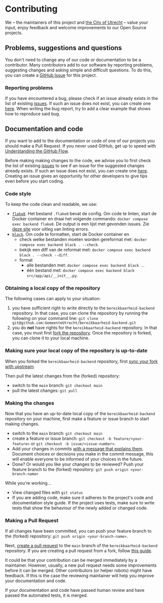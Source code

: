 # Contributing
We – the maintainers of this project and [the City of Utrecht](https://www.utrecht.nl) – value your input, enjoy feedback and welcome improvements to our Open Source projects.

## Problems, suggestions and questions
You don't need to change any of our code or documentation to be a contributor. Many contributors add to our software by reporting problems, suggesting changes and asking simple and difficult questions. To do this, you can create a [GitHub Issue](https://help.github.com/articles/creating-an-issue/) for this project.

### Reporting problems
If you have encountered a bug, please check if an issue already exists in the list of existing [issues](https://github.com/GemeenteUtrecht/bereikbaarheid-backend/issues). If such an issue does not exist, you can create one [here](https://github.com/GemeenteUtrecht/bereikbaarheid-backend/issues/new/choose). When writing the bug report, try to add a clear example that shows how to reproduce said bug.

## Documentation and code
If you want to add to the documentation or code of one of our projects you should make a Pull Request. If you never used GitHub, get up to speed with [Understanding the GitHub Flow](https://guides.github.com/introduction/flow/).

Before making making changes to the code, we advise you to first check the list of existing [issues](https://github.com/GemeenteUtrecht/bereikbaarheid-backend/issues) to see if an issue for the suggested changes already exists. If such an issue does not exist, you can create one [here](https://github.com/GemeenteUtrecht/bereikbaarheid-backend/issues/new/choose). Creating an issue gives an opportunity for other developers to give tips even before you start coding.

### Code style
To keep the code clean and readable, we use:

- [`flake8`](https://flake8.pycqa.org/en/latest/). Het bestand `.flake8` bevat de config. Om code te linten, start de Docker container en draai het volgende commando: `docker compose exec backend flake8`. De output is een lijst met gevonden issues. Zie [deze site](https://www.flake8rules.com) voor uitleg van linting errors.
- [`black`](https://black.readthedocs.io/en/stable/). Om code te formatten, start de Docker container en
  - check welke bestanden moeten worden gereformat met: `docker compose exec backend black . --check`.
  - bekijk een diff van de reformat met: `docker compose exec backend black . --check --diff`.
  - format
    - alle bestanden met: `docker compose exec backend black .`.
    - één bestand met: `docker compose exec backend black src/app/api/__init__.py`.

### Obtaining a local copy of the repository
The following cases can apply to your situation:
1. you have sufficient right to write directly to the `bereikbaarheid-backend` repository. In that case, you can clone the repository by running the following on your command line: `git clone git@github.com:GemeenteUtrecht/bereikbaarheid-backend.git`
2. you do **not** have rights for the `bereikbaarheid-backend` repository. In that case, you must first [fork the repository](https://docs.github.com/en/pull-requests/collaborating-with-pull-requests/getting-started/about-collaborative-development-models). Once the repository is forked, you can clone it to your local machine.

### Making sure your local copy of the repository is up-to-date
When you forked the `bereikbaarheid-backend` repository, first [sync your fork with upstream](https://docs.github.com/en/pull-requests/collaborating-with-pull-requests/working-with-forks/syncing-a-fork).

Then pull the latest changes from the (forked) repository:
- switch to the `main` branch: `git checkout main`
- pull the latest changes: `git pull`

### Making the changes
Now that you have an up-to-date local copy of the `bereikbaarheid-backend` repository on your machine, first make a feature or issue branch to start making changes.

- switch to the `main` branch: `git checkout main`
- create a feature or issue branch: `git checkout -b feature/<your-feature>` or `git checkout -b issue/<issue-number>`.
- Add your changes in commits [with a message that explains them](https://github.com/alphagov/styleguides/blob/master/git.md#commit-messages). Document choices or decisions you make in the commit message, this will enable everyone to be informed of your choices in the future.
- Done? Or would you like your changes to be reviewed? Push your feature branch to the (forked) repository: `git push origin <your-branch-name>`

While you're working...

- View changed files with `git status`
- If you are adding code, make sure it adheres to the project's code and documentation style guide. If the project uses tests, make sure to write tests that show the behaviour of the newly added or changed code. 

### Making a Pull Request
If all changes have been committed, you can push your feature branch to the (forked) repository: `git push origin <your-branch-name>`. 

Next, [create a pull request](https://docs.github.com/en/pull-requests/collaborating-with-pull-requests/proposing-changes-to-your-work-with-pull-requests/creating-a-pull-request) to the `main` branch of the `bereikbaarheid-backend` repository. If you are creating a pull request from a fork, follow [this guide](https://docs.github.com/en/pull-requests/collaborating-with-pull-requests/proposing-changes-to-your-work-with-pull-requests/creating-a-pull-request-from-a-fork).

It could be that your contribution can be merged immediately by a maintainer. However, usually, a new pull request needs some improvements before it can be merged. Other contributors (or helper robots) might have feedback. If this is the case the reviewing maintainer will help you improve your documentation and code.

If your documentation and code have passed human review and have passed the automated tests, it is merged.
